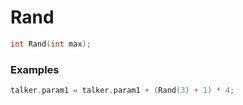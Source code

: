 # Rand
```cpp - C++
int Rand(int max);
```

### Examples
```cpp - C++
talker.param1 = talker.param1 + (Rand(3) + 1) * 4;
```
